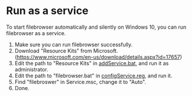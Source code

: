 # Run as a service
To start filebrowser automatically and silently on Windows 10, you can run filebrowser as a service.

1. Make sure you can run filebrowser successfully.
2. Download "Resource Kits" from Microsoft. (https://www.microsoft.com/en-us/download/details.aspx?id=17657)
3. Edit the path to "Resource Kits" in [addService.bat](addService.bat), and run it as administrator.
4. Edit the path to "filebrowser.bat" in [configService.reg](configService.reg), and run it.
5. Find "filebroswer" in  Service.msc, change it to "Auto".
6. Done.
